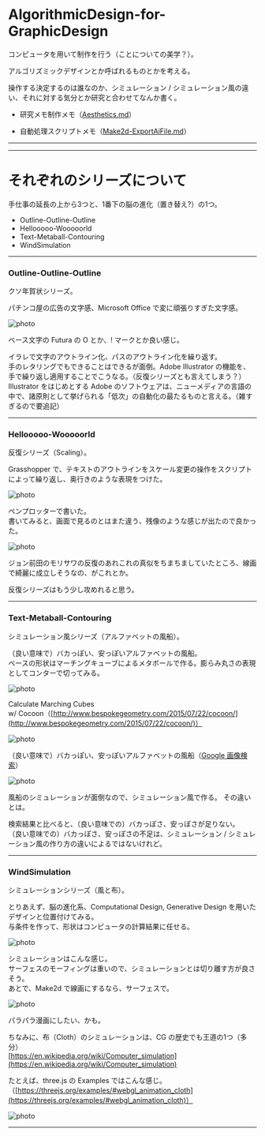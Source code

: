 # AlgorithmicDesign-for-GraphicDesign  


コンピュータを用いて制作を行う（ことについての美学？）。  


アルゴリズミックデザインとか呼ばれるものとかを考える。  

操作する決定するのは誰なのか、シミュレーション / シミュレーション風の違い、それに対する気分とか研究と合わせてなんか書く。  

- 研究メモ制作メモ（[Aesthetics.md](https://github.com/naysok/AlgorithmicDesign-for-GraphicDesign/blob/master/Aesthetics.md)）  

- 自動処理スクリプトメモ（[Make2d-ExportAiFile.md](https://github.com/naysok/AlgorithmicDesign-for-GraphicDesign/blob/master/Make2d-ExportAi-scripts/Make2d-ExportAiFile.md)）  


---

---  


# それぞれのシリーズについて  

手仕事の延長の上から3つと、1番下の脳の進化（置き替え?）の1つ。  

- Outline-Outline-Outline  
- Hellooooo-Wooooorld  
- Text-Metaball-Contouring  
- WindSimulation  


---  


### Outline-Outline-Outline  


クソ年賀状シリーズ。  

パチンコ屋の広告の文字感、Microsoft Office で変に頑張りすぎた文字感。  

![photo](Outline-Outline-Outline/Outline-Outline-Outline.jpg)  

ベース文字の Futura の O とか、! マークとか良い感じ。  

イラレで文字のアウトライン化、パスのアウトライン化を繰り返す。  
手のレタリングでもできることはできるが面倒。Adobe Illustrator の機能を、手で繰り返し適用することでこうなる。（反復シリーズとも言えてしまう？）  
Illustrator をはじめとする Adobe のソフトウェアは、ニューメディアの言語の中で、諸原則として挙げられる「低次」の自動化の最たるものと言える。（雑すぎるので要追記）  



---  


### Hellooooo-Wooooorld  


反復シリーズ（Scaling）。  

Grasshopper で、テキストのアウトラインをスケール変更の操作をスクリプトによって繰り返し、奥行きのような表現をつけた。  

![photo](Hellooooo-Wooooorld/Hellooooo-Wooooorld.jpg)  

ペンプロッターで書いた。  
書いてみると、画面で見るのとはまた違う、残像のような感じが出たので良かった。  

![photo](Hellooooo-Wooooorld/Hellooooo-Wooooorld-Plotter.jpg)  

ジョン前田のモリサワの反復のあれこれの真似をちまちましていたところ、線画で綺麗に成立しそうなの、がこれとか。  

反復シリーズはもう少し攻めれると思う。  



---  


### Text-Metaball-Contouring  


シミュレーション風シリーズ（アルファベットの風船）。  

（良い意味で）バカっぽい、安っぽいアルファベットの風船。  
ベースの形状はマーチングキューブによるメタボールで作る。膨らみ丸さの表現としてコンターで切ってみる。  

![photo](Text-Metaball-Contouring/Text-Metaball-Contouring.jpg)  

Calculate Marching Cubes  
w/ Cocoon（[http://www.bespokegeometry.com/2015/07/22/cocoon/](http://www.bespokegeometry.com/2015/07/22/cocoon/)）  

![photo](Text-Metaball-Contouring/Text-Metaball.jpg)  

（良い意味で）バカっぽい、安っぽいアルファベットの風船（[Google 画像検索](https://www.google.com/search?q=Alphabet+Balloon&source=lnms&tbm=isch&sa=X&ved=0ahUKEwj7xuXlt_rfAhXNA4gKHaMKCMAQ_AUIDigB&biw=1298&bih=889&dpr=1.5)）  

![photo](Text-Metaball-Contouring/AlphabetBalloon.png)  


風船のシミュレーションが面倒なので、シミュレーション風で作る。 その違いとは。

検索結果と比べると、（良い意味での）バカっぽさ、安っぽさが足りない。  
（良い意味での）バカっぽさ、安っぽさの不足は、シミュレーション / シミュレーション風の作り方の違いによるではないけれど。  


---  


### WindSimulation  


シミュレーションシリーズ（風と布）。  

とりあえず、脳の進化系、Computational Design, Generative Design を用いたデザインと位置付けてみる。  
与条件を作って、形状はコンピュータの計算結果に任せる。  

![photo](WindSimulation/Flag-Right-200-203.jpg)  

シミュレーションはこんな感じ。  
サーフェスのモーフィングは重いので、シミュレーションとは切り離す方が良さそう。  
あとで、Make2d で線画にするなら、サーフェスで。  

![photo](WindSimulation/Wind-Flag.jpg)  

パラパラ漫画にしたい、かも。  


ちなみに、布（Cloth）のシミュレーションは、CG の歴史でも王道の1つ（多分）  
[https://en.wikipedia.org/wiki/Computer_simulation](https://en.wikipedia.org/wiki/Computer_simulation)  

たとえば、three.js の Examples ではこんな感じ。（[https://threejs.org/examples/#webgl_animation_cloth](https://threejs.org/examples/#webgl_animation_cloth)）  

![photo](WindSimulation/Wind-threejs.png)  



---  
